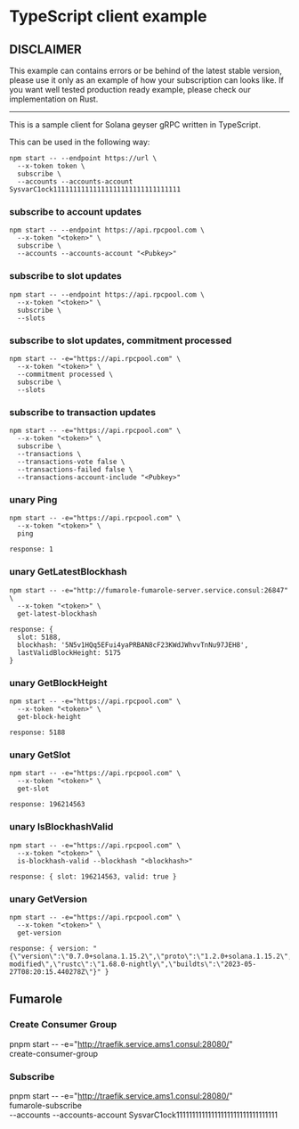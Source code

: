 # TypeScript client example

## DISCLAIMER

This example can contains errors or be behind of the latest stable version, please use it only as an example of how your subscription can looks like. If you want well tested production ready example, please check our implementation on Rust.

<hr>

This is a sample client for Solana geyser gRPC written in TypeScript.

This can be used in the following way:

```shell
npm start -- --endpoint https://url \
  --x-token token \
  subscribe \
  --accounts --accounts-account SysvarC1ock11111111111111111111111111111111
```

### subscribe to account updates

```shell
npm start -- --endpoint https://api.rpcpool.com \
  --x-token "<token>" \
  subscribe \
  --accounts --accounts-account "<Pubkey>"
```

### subscribe to slot updates

```shell
npm start -- --endpoint https://api.rpcpool.com \
  --x-token "<token>" \
  subscribe \
  --slots
```

### subscribe to slot updates, commitment processed

```shell
npm start -- -e="https://api.rpcpool.com" \
  --x-token "<token>" \
  --commitment processed \
  subscribe \
  --slots
```

### subscribe to transaction updates

```shell
npm start -- -e="https://api.rpcpool.com" \
  --x-token "<token>" \
  subscribe \
  --transactions \
  --transactions-vote false \
  --transactions-failed false \
  --transactions-account-include "<Pubkey>"
```

### unary Ping

```shell
npm start -- -e="https://api.rpcpool.com" \
  --x-token "<token>" \
  ping
```

```text
response: 1
```

### unary GetLatestBlockhash

```shell
npm start -- -e="http://fumarole-fumarole-server.service.consul:26847" \
  --x-token "<token>" \
  get-latest-blockhash
```

```text
response: {
  slot: 5188,
  blockhash: '5N5v1HQq5EFui4yaPRBAN8cF23KWdJWhvvTnNu97JEH8',
  lastValidBlockHeight: 5175
}
```

### unary GetBlockHeight

```shell
npm start -- -e="https://api.rpcpool.com" \
  --x-token "<token>" \
  get-block-height
```

```text
response: 5188
```

### unary GetSlot

```shell
npm start -- -e="https://api.rpcpool.com" \
  --x-token "<token>" \
  get-slot
```

```text
response: 196214563
```

### unary IsBlockhashValid

```shell
npm start -- -e="https://api.rpcpool.com" \
  --x-token "<token>" \
  is-blockhash-valid --blockhash "<blockhash>"
```

```text
response: { slot: 196214563, valid: true }
```

### unary GetVersion

```shell
npm start -- -e="https://api.rpcpool.com" \
  --x-token "<token>" \
  get-version
```

```text
response: { version: "{\"version\":\"0.7.0+solana.1.15.2\",\"proto\":\"1.2.0+solana.1.15.2\",\"solana\":\"1.15.2\",\"git\":\"e03a47c-modified\",\"rustc\":\"1.68.0-nightly\",\"buildts\":\"2023-05-27T08:20:15.440278Z\"}" }
```

## Fumarole

### Create Consumer Group
pnpm start -- -e="http://traefik.service.ams1.consul:28080/" \
create-consumer-group

### Subscribe
pnpm start -- -e="http://traefik.service.ams1.consul:28080/" \
fumarole-subscribe \
--accounts --accounts-account SysvarC1ock11111111111111111111111111111111